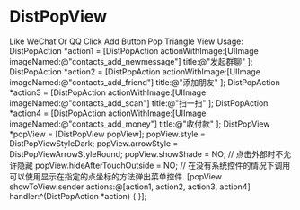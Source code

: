 # DistPopView
Like WeChat Or QQ Click Add Button Pop Triangle View
Usage:
    DistPopAction *action1 = [DistPopAction actionWithImage:[UIImage imageNamed:@"contacts_add_newmessage"] title:@"发起群聊" ];
    DistPopAction *action2 = [DistPopAction actionWithImage:[UIImage imageNamed:@"contacts_add_friend"] title:@"添加朋友" ];
    DistPopAction *action3 = [DistPopAction actionWithImage:[UIImage imageNamed:@"contacts_add_scan"] title:@"扫一扫" ];
    DistPopAction *action4 = [DistPopAction actionWithImage:[UIImage imageNamed:@"contacts_add_money"] title:@"收付款" ];
    DistPopView *popView = [DistPopView popView];
    popView.style = DistPopViewStyleDark;
    popView.arrowStyle = DistPopViewArrowStyleRound;
    popView.showShade = NO;
    // 点击外部时不允许隐藏
    popView.hideAfterTouchOutside = NO; 
    // 在没有系统控件的情况下调用可以使用显示在指定的点坐标的方法弹出菜单控件.
    [popView showToView:sender actions:@[action1, action2, action3, action4] handler:^(DistPopAction *action) { }];
